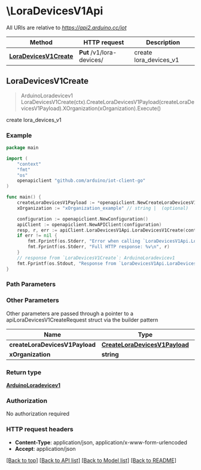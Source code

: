 # \LoraDevicesV1Api

All URIs are relative to *https://api2.arduino.cc/iot*

Method | HTTP request | Description
------------- | ------------- | -------------
[**LoraDevicesV1Create**](LoraDevicesV1Api.md#LoraDevicesV1Create) | **Put** /v1/lora-devices/ | create lora_devices_v1



## LoraDevicesV1Create

> ArduinoLoradevicev1 LoraDevicesV1Create(ctx).CreateLoraDevicesV1Payload(createLoraDevicesV1Payload).XOrganization(xOrganization).Execute()

create lora_devices_v1



### Example

```go
package main

import (
    "context"
    "fmt"
    "os"
    openapiclient "github.com/arduino/iot-client-go"
)

func main() {
    createLoraDevicesV1Payload := *openapiclient.NewCreateLoraDevicesV1Payload("App_example", "Eui_example", "FrequencyPlan_example", "Name_example", "Type_example", "UserId_example") // CreateLoraDevicesV1Payload | 
    xOrganization := "xOrganization_example" // string |  (optional)

    configuration := openapiclient.NewConfiguration()
    apiClient := openapiclient.NewAPIClient(configuration)
    resp, r, err := apiClient.LoraDevicesV1Api.LoraDevicesV1Create(context.Background()).CreateLoraDevicesV1Payload(createLoraDevicesV1Payload).XOrganization(xOrganization).Execute()
    if err != nil {
        fmt.Fprintf(os.Stderr, "Error when calling `LoraDevicesV1Api.LoraDevicesV1Create``: %v\n", err)
        fmt.Fprintf(os.Stderr, "Full HTTP response: %v\n", r)
    }
    // response from `LoraDevicesV1Create`: ArduinoLoradevicev1
    fmt.Fprintf(os.Stdout, "Response from `LoraDevicesV1Api.LoraDevicesV1Create`: %v\n", resp)
}
```

### Path Parameters



### Other Parameters

Other parameters are passed through a pointer to a apiLoraDevicesV1CreateRequest struct via the builder pattern


Name | Type | Description  | Notes
------------- | ------------- | ------------- | -------------
 **createLoraDevicesV1Payload** | [**CreateLoraDevicesV1Payload**](CreateLoraDevicesV1Payload.md) |  | 
 **xOrganization** | **string** |  | 

### Return type

[**ArduinoLoradevicev1**](ArduinoLoradevicev1.md)

### Authorization

No authorization required

### HTTP request headers

- **Content-Type**: application/json, application/x-www-form-urlencoded
- **Accept**: application/json

[[Back to top]](#) [[Back to API list]](../README.md#documentation-for-api-endpoints)
[[Back to Model list]](../README.md#documentation-for-models)
[[Back to README]](../README.md)

